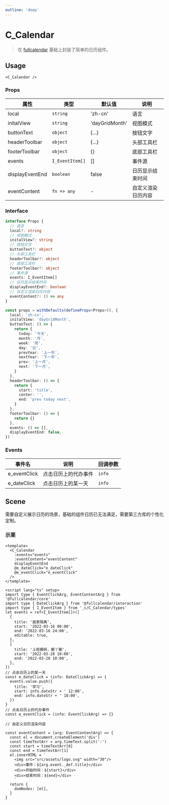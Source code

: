 ```yaml
---
outline: 'deep'
---
```


# C_Calendar

> 在 [fullcalendar](https://fullcalendar.io) 基础上封装了简单的日历组件。

## Usage

`<C_Calendar />`

### Props

| 属性            | 类型            | 默认值         | 说明               |
| --------------- | --------------- | -------------- | ------------------ |
| local           | `string`        | 'zh-cn'        | 语言               |
| initalView      | `string`        | 'dayGridMonth' | 视图模式           |
| buttonText      | `object`        | \{...}         | 按钮文字           |
| headerToolbar   | `object`        | \{...}         | 头部工具栏         |
| footerToolbar   | `object`        | {}             | 底部工具栏         |
| events          | `I_EventItem[]` | []             | 事件源             |
| displayEventEnd | `boolean`       | false          | 日历显示结束时间   |
| eventContent    | `fn => any`     | -              | 自定义渲染日历内容 |

### Interface

```ts
interface Props {
  // 语言
  local?: string
  // 视图模式
  initalView?: string
  // 按钮文字
  buttonText?: object
  // 头部工具栏
  headerToolbar?: object
  // 底部工具栏
  footerToolbar?: object
  // 事件源
  events: I_EventItem[]
  // 日历显示结束时间
  displayEventEnd?: boolean
  // 自定义渲染日历内容
  eventContent?: () => any
}

const props = withDefaults(defineProps<Props>(), {
  local: 'zh-cn',
  initalView: 'dayGridMonth',
  buttonText: () => {
    return {
      today: '今天',
      month: '月',
      week: '周',
      day: '日',
      prevYear: '上一年',
      nextYear: '下一年',
      prev: '上一月',
      next: '下一月',
    }
  },
  headerToolbar: () => {
    return {
      start: 'title',
      center: '',
      end: 'prev today next',
    }
  },
  footerToolbar: () => {
    return {}
  },
  events: () => [],
  displayEventEnd: false,
})
```

### Events

| 事件名       | 说明                 | 回调参数 |
| ------------ | -------------------- | -------- |
| e_eventClick | 点击日历上的代办事件 | `info`   |
| e_dateClick  | 点击日历上的某一天   | `info`   |

## Scene

需要自定义展示日历的场景，基础的组件日历已无法满足，需要第三方库的个性化定制。

### 示栗

```vue{2-8}
<template>
  <C_Calendar
    :events="events"
    :eventContent="eventContent"
    displayEventEnd
    @e_dateClick="e_dateClick"
    @e_eventClick="e_eventClick"
  />
</template>

<script lang="ts" setup>
import type { EventClickArg, EventContentArg } from '@fullcalendar/core'
import type { DateClickArg } from '@fullcalendar/interaction'
import type { I_EventItem } from '_c/C_Calendar/types'
let events = ref<I_EventItem[]>([
  {
    title: '居家隔离',
    start: '2022-03-16 08:00',
    end: '2022-03-16 24:00',
    editable: true,
  },
  {
    title: '上班搬砖，搬丫搬',
    start: '2022-03-28 10:00',
    end: '2022-03-28 18:00',
  },
])
// 点击日历上的某一天
const e_dateClick = (info: DateClickArg) => {
  events.value.push({
    title: '学习',
    start: info.dateStr + ' 12:00',
    end: info.dateStr + ' 18:00',
  })
}
// 点击日历上的代办事件
const e_eventClick = (info: EventClickArg) => {}

// 自定义日历渲染内容

const eventContent = (arg: EventContentArg) => {
  const el = document.createElement('div')
  const timeTextArr = arg.timeText.split('-')
  const start = timeTextArr[0]
  const end = timeTextArr[1]
  el.innerHTML = `
    <img src="src/assets/logo.svg" width="30"/>
    <div>事件：${arg.event._def.title}</div>
    <div>开始时间：${start}</div>
    <div>结束时间：${end}</div>
    `
  return {
    domNodes: [el],
  }
}
```
